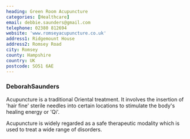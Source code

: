 ```yaml
---
heading: Green Room Acupuncture
categories: [Healthcare]
email: debbie.saunders@gmail.com
telephone: 02380 812694
website: 'www.romseyacupuncture.co.uk'
address1: Ridgemount House
address2: Romsey Road
city: Romsey
county: Hampshire
country: UK
postcode: SO51 6AE
---
```

### DeborahSaunders

Acupuncture is a traditional Oriental treatment. It involves the insertion of 'hair fine' sterile needles into certain locations to stimulate the body's healing energy or 'Qi'.

Acupuncture is widely regarded as a safe therapeutic modality which is used to treat a wide range of disorders.
